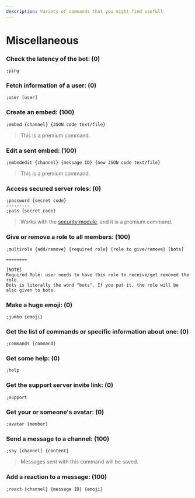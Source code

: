```yaml
---
description: Variety of commands that you might find usefull.
---
```


# Miscellaneous

### Check the latency of the bot:  \(0\)

```text
;ping
```

### Fetch information of a user:  \(0\)

```text
;user [user]
```

### Create an embed:  \(100\)

```text
;embed {channel} {JSON code text/file}
```

> This is a premium command.

### Edit a sent embed: \(100\)

```text
;embededit {channel} {message ID} {new JSON code text/file}
```

> This is a premium command.

### Access secured server roles:  \(0\)

```text
;password {secret code}
---------
;pass {secret code}
```

> Works with the [security module](../configuration/modules/security.md), and it is a premium command.

### Give or remove a role to all members:  \(100\)

```text
;multirole {add/remove} {required role} {role to give/remove} [bots]

========

[NOTE]
Required Role: user needs to have this role to receive/get removed the role.
Bots is literally the word "bots". If you put it, the role will be also given to bots.
```

### Make a huge emoji:  \(0\)

```text
;jumbo {emoji}
```

### Get the list of commands or specific information about one: \(0\)

```text
;commands [command]
```

### Get some help: \(0\)

```text
;help
```

### Get the support server invite link: \(0\)

```text
;support
```

### Get your or someone's avatar: \(0\)

```text
;avatar [member]
```

### Send a message to a channel: \(100\)

```text
;say [channel] {content}
```

> Messages sent with this command will be saved.

### Add a reaction to a message: \(100\)

```text
;react {channel} {message ID} {emoji}
```

